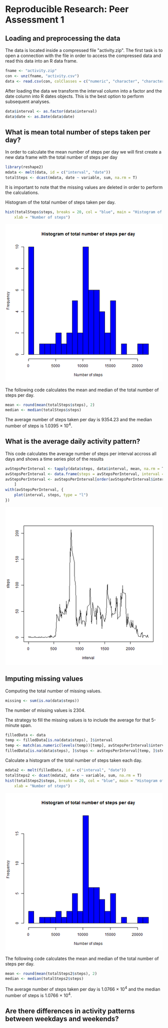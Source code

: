 # Reproducible Research: Peer Assessment 1


## Loading and preprocessing the data

The data is located inside a compressed file "activity.zip". The first task is to open a connection with the file in order to access the compressed data and read this data into an R data frame.


```r
fname <- "activity.zip"
con <- unz(fname, "activity.csv")
data <- read.csv(con, colClasses = c("numeric", "character", "character"))
```


After loading the data we transform the interval column into a factor and the date column into R dates objects. This is the best option to perform subsequent analyses.


```r
data$interval <- as.factor(data$interval)
data$date <- as.Date(data$date)
```




## What is mean total number of steps taken per day?

In order to calculate the mean number of steps per day we will first create a new data frame with the total number of steps per day


```r
library(reshape2)
mdata <- melt(data, id = c("interval", "date"))
totalSteps <- dcast(mdata, date ~ variable, sum, na.rm = T)
```


It is important to note that the missing values are deleted in order to perform the calculations.

Histogram of the total number of steps taken per day.


```r
hist(totalSteps$steps, breaks = 20, col = "blue", main = "Histogram of total number of steps per day", 
    xlab = "Number of steps")
```

![plot of chunk unnamed-chunk-4](figure/unnamed-chunk-4.png) 


The following code calculates the mean and median of the total number of steps per day.


```r
mean <- round(mean(totalSteps$steps), 2)
median <- median(totalSteps$steps)
```

The average number of steps taken per day is 9354.23 and the median number of steps is 1.0395 &times; 10<sup>4</sup>.


## What is the average daily activity pattern?

This code calculates the average number of steps per interval accross all days and shows a time series plot of the results


```r
avStepsPerInterval <- tapply(data$steps, data$interval, mean, na.rm = T)
avStepsPerInterval <- data.frame(steps = avStepsPerInterval, interval = as.integer(levels(data$interval)))
avStepsPerInterval <- avStepsPerInterval[order(avStepsPerInterval$interval), 
    ]
with(avStepsPerInterval, {
    plot(interval, steps, type = "l")
})
```

![plot of chunk unnamed-chunk-6](figure/unnamed-chunk-6.png) 



## Imputing missing values

Computing the total number of missing values.


```r
missing <- sum(is.na(data$steps))
```


The number of missing values is 2304.

The strategy to fill the missing values is to include the average for that 5-minute span.


```r
filledData <- data
temp <- filledData[is.na(data$steps), ]$interval
temp <- match(as.numeric(levels(temp))[temp], avStepsPerInterval$interval)
filledData[is.na(data$steps), ]$steps <- avStepsPerInterval[temp, ]$steps
```


Calculate a histogram of the total number of steps taken each day.

```r
mdata2 <- melt(filledData, id = c("interval", "date"))
totalSteps2 <- dcast(mdata2, date ~ variable, sum, na.rm = T)
hist(totalSteps2$steps, breaks = 20, col = "blue", main = "Histogram of total number of steps per day", 
    xlab = "Number of steps")
```

![plot of chunk unnamed-chunk-9](figure/unnamed-chunk-9.png) 


The following code calculates the mean and median of the total number of steps per day.


```r
mean <- round(mean(totalSteps2$steps), 2)
median <- median(totalSteps2$steps)
```

The average number of steps taken per day is 1.0766 &times; 10<sup>4</sup> and the median number of steps is 1.0766 &times; 10<sup>4</sup>.



## Are there differences in activity patterns between weekdays and weekends?
